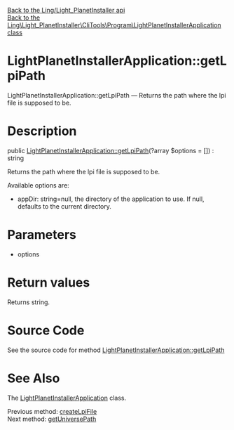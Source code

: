 [Back to the Ling/Light_PlanetInstaller api](https://github.com/lingtalfi/Light_PlanetInstaller/blob/master/doc/api/Ling/Light_PlanetInstaller.md)<br>
[Back to the Ling\Light_PlanetInstaller\CliTools\Program\LightPlanetInstallerApplication class](https://github.com/lingtalfi/Light_PlanetInstaller/blob/master/doc/api/Ling/Light_PlanetInstaller/CliTools/Program/LightPlanetInstallerApplication.md)


LightPlanetInstallerApplication::getLpiPath
================



LightPlanetInstallerApplication::getLpiPath — Returns the path where the lpi file is supposed to be.




Description
================


public [LightPlanetInstallerApplication::getLpiPath](https://github.com/lingtalfi/Light_PlanetInstaller/blob/master/doc/api/Ling/Light_PlanetInstaller/CliTools/Program/LightPlanetInstallerApplication/getLpiPath.md)(?array $options = []) : string




Returns the path where the lpi file is supposed to be.

Available options are:
- appDir: string=null, the directory of the application to use. If null, defaults to the current directory.




Parameters
================


- options

    


Return values
================

Returns string.








Source Code
===========
See the source code for method [LightPlanetInstallerApplication::getLpiPath](https://github.com/lingtalfi/Light_PlanetInstaller/blob/master/CliTools/Program/LightPlanetInstallerApplication.php#L302-L309)


See Also
================

The [LightPlanetInstallerApplication](https://github.com/lingtalfi/Light_PlanetInstaller/blob/master/doc/api/Ling/Light_PlanetInstaller/CliTools/Program/LightPlanetInstallerApplication.md) class.

Previous method: [createLpiFile](https://github.com/lingtalfi/Light_PlanetInstaller/blob/master/doc/api/Ling/Light_PlanetInstaller/CliTools/Program/LightPlanetInstallerApplication/createLpiFile.md)<br>Next method: [getUniversePath](https://github.com/lingtalfi/Light_PlanetInstaller/blob/master/doc/api/Ling/Light_PlanetInstaller/CliTools/Program/LightPlanetInstallerApplication/getUniversePath.md)<br>

